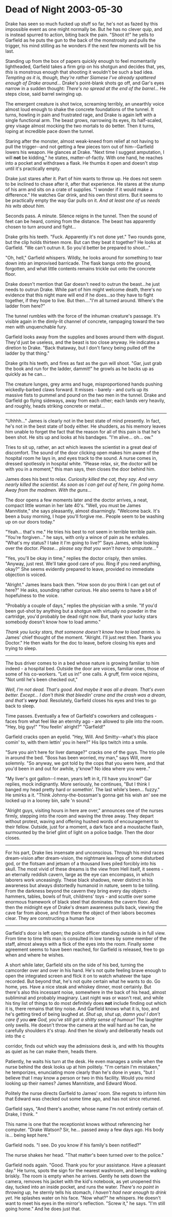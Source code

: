 <!-- TITLE: Dead of Night 2003-05-30 -->
<!-- SUBTITLE: A game log for Dead of Night -->

# Dead of Night 2003-05-30

Drake has seen so much fucked up stuff so far, he's not as fazed by this impossible event as one might normally be. But he has no clever quip, and is instead spurred to action, biting back the pain. "Shoot it!" he yells to Garfield as he puts the gun to the back of the monstrosity and pulls the trigger, his mind stilling as he wonders if the next few moments will be his last.

Standing up from the box of papers quickly enough to feel momentarily lightheaded, Garfield takes a firm grip on his shotgun and decides that, yes, _this_ is monstrous enough that shooting it wouldn't be such a bad idea. _Tempting as it is, though, they're rather Siamese I've already spattered enough of Drake around..._ Drake's point-blank shots go off, and Gar's eyes narrow in a sudden thought: _There's no spread at the end of the barrel..._ He steps close, said barrel swinging up.

The emergent creature is shot twice, screaming terribly, an unearthly voice almost loud enough to shake the concrete foundations of the tunnel. It turns, howling in pain and frustrated rage, and Drake is again left with a single functional arm. The beast grows, narrowing its eyes, its half-scaled, grey visage almost mocking the two mortals to do better. Then it turns, loping at incredible pace down the tunnel.

Staring after the monster, almost weak-kneed from relief at not having to pull the trigger--and not getting a few pieces torn out of him--Garfield lowers his weapon. He glances at Drake. "Next time I suggest amputation, I will **not** be kidding," he states, matter-of-factly. With one hand, he reaches into a pocket and withdraws a flask. He thumbs it open and doesn't stop until it's practically empty.

Drake just stares after it. Part of him wants to throw up. He does not seem to be inclined to chase after it, after that experience. He stares at the stump of his arm and sits on a crate of supplies. "I wonder if it would make a difference." He watches Gar drink, and his own thirst stirrs. But it seems to be practically empty the way Gar pulls on it. _And at least one of us needs his wits about him._

Seconds pass. A minute. Silence reigns in the tunnel. Then the sound of feet can be heard, coming from the distance. The beast has apparently chosen to turn around and fight...

Drake grits his teeth. "Fuck. Apparently it's not done yet." Two rounds gone, but the clip holds thirteen more. But can they beat it together? He looks at Garfield. "We can't outrun it. So you'd better be prepared to shoot..."

"Oh, hell," Garfield whispers. Wildly, he looks around for something to tear down into an improvised barricade. The flask bangs onto the ground, forgotten, and what little contents remains trickle out onto the concrete floor.

Drake doesn't mention that Gar doesn't need to outrun the beast...he just needs to outrun Drake. While part of him might welcome death, there's no evidence that this night mare will end if he does...so they have to fight together, if they hope to live. But then...."I'm all turned around. Where's the ladder from here?"

The tunnel rumbles with the force of the inhuman creature's passage. It's visible again in the dimly-lit channel of concrete, rampaging toward the two men with unquenchable fury.

Garfield looks away from the supplies and boxes around them with disgust. They'd just be useless, and the beast is too close anyway. He indicates a diretion to Drake. "Back thataway, but I don't fancy being pulled off the ladder by that thing."

Drake grits his teeth, and fires as fast as the gun will shoot. "Gar, just grab the book and run for the ladder, dammit!" he growls as he backs up as quickly as he can...

The creature lunges, grey arms and huge, misproportioned hands pushing wickedly-barbed claws forward. It misses - barely - and curls up its massive fists to pummel and pound on the two men in the tunnel. Drake and Garfield go flying sideways, away from each other; each lands very heavily, and roughly, heads striking concrete or metal...

---

"Uhhhh..." James is clearly not in the best state of mind presently. In fact, he's not in the best state of body either. He shudders, as his memory leaves him unable to forget the fact that the reason for all of this pain is that he's been shot. He sits up and looks at his bandages. "I'm alive... oh... ow."

Tries to sit up, rather, an act which leaves the scientist in a great deal of discomfort. The sound of the door clicking open makes him aware of the hospital room he lays in, and eyes track to the sound. A nurse comes in, dressed spotlessly in hospital white. "Please relax, sir, the doctor will be with you in a moment," this man says, then closes the door behind him.

James does his best to relax. _Curiosity killed the cat, they say. And very nearly killed the scientist. As soon as I can get out of here, I'm going home. Away from the madmen. With the guns..._

The door opens a few moments later and the doctor arrives, a neat, compact little woman in her late 40's. "Well, you must be James Mannitiste," she says pleasantly, almost disarmingly. "Welcome back. It's been a busy morning, I hope you'll forgive me.. People seem to be washing up on our doors today."

"Yeah... that's me." He tries his best to not seem in terrible terrible pain. "You're forgiven..." he says, with only a wince of pain as he exhales. "What's my status? I take it I'm going to live?" Says James, while looking over the doctor. _Please... please say that you won't have to amputate..._"

"Yes, you'll be okay in time," replies the doctor crisply, then smiles. "Anyway, just rest. We'll take good care of you. Ring if you need anything, okay?" She seems evidently prepared to leave, provided no immediate objection is voiced.

"Alright." James leans back then. "How soon do you think I can get out of here?" He asks, sounding rather curious. He also seems to have a bit of hopefulness to the voice.

"Probably a couple of days," replies the physician with a smile. "If you'd been gut-shot by anything but a shotgun with virtually no powder in the cartridge, you'd probably be dead right now. But, thank your lucky stars somebody doesn't know how to load ammo."

_Thank you lucky stars, that someone doesn't know how to load ammo._ is James' chief thought of the moment. "Alright. I'll just rest then. Thank you Doctor." He then waits for the doc to leave, before closing his eyes and trying to sleep.

---

The bus driver comes to in a bed whose nature is growing familiar to him indeed - a hospital bed. Outside the door are voices, familiar ones, those of some of his co-workers. "Let us in!" one calls. A gruff, firm voice rejoins, "Not until he's been checked out,"

_Well, I'm not dead. That's good. And maybe it was all a dream. That's even better. Except... I don't think that bleedin' crane and the crash was a dream, and that's **very** bad._ Resolutely, Garfield closes his eyes and tries to go back to sleep.

Time passes. Eventually a few of Garfield's coworkers and colleagues - faces from what feel like an eternity ago - are allowed to pile into the room. "Hey, big guy!" "You feelin' alright?" "Garfield!"

Garfield cracks open an eyelid. "Hey, Will. And Smitty--what's this place comin' to, with them lettin' you in here?" His lips twitch into a smile.

"Sure you ain't here for liver damage?" cracks one of the guys. The trio pile in around the bed. "Boss has been worried, my man," says Will, more solemnly. "So anyway, we got told by the cops that you were here, and that you'd been in and out for awhile, y'know? No idea where you were.."

"My liver's got gallon--I mean, years left in it, I'll have you know!" Gar replies, mock indignantly. More seriously, he continues, "But I think I banged my head pretty hard or somethin'. The last while's been... fuzzy." He smirks a it. "Think Johnny-the-bossman's gonna get his wish an' see me locked up in a looney bin, safe 'n sound."

"Alright guys, visiting hours in here are over," announces one of the nurses firmly, stepping into the room and waving the three away. They depart without protest, waving and offering hushed words of encouragement to their fellow. Outside, just for a moment, a dark face and a moustache flash, surmounted by the brief glint of light on a police badge. Then the door closes.

---

For his part, Drake lies insensate and unconscious. Through his mind races dream-vision after dream-vision, the nightmare leavings of some disturbed god, or the flotsam and jetsam of a thousand lives piled forcibly into his skull. The most vivid of these dreams is the view from Hell itself, it seems - an eternally reddish cavern, large as the eye can encompass, in which laborers work unceasingly. These black shadows, never distinct in his awareness but always distortedly humanoid in nature, seem to be toiling. From the darkness beyond the cavern they bring every day objects - hammers, tables, bowls of fruit, childrens' toys - and scuttle over some enormous framework of black steel that dominates the cavern floor. And then the midnight eye of Drake's dream awareness pulls back, viewing the cave far from above, and from there the object of their labors becomes clear. They are constructing a human face

---

Garfield's door is left open; the police officer standing outside is in full view. From time to time this man is consulted in low tones by some member of the staff, almost always with a flick of the eyes into the room. Finally some agreement seems to have been reached, for Garfield is released, free to go when and where he wishes.

A short while later, Garfield sits on the side of his bed, turning the camcorder over and over in his hand. He's not quite feeling brave enough to open the integrated screen and flick it on to watch whatever the tape recorded. But beyond that, he's not quite certain what he wants to do. Go home, yes. Have a nice steak and whiskey dinner, most certainly. But there's also this incessant noise, somewhere in the back of his head, almost subliminal and probably imaginary. Last night was or wasn't real, and while his tiny list of things to do most definitely does **not** include finding out which it is, there remains that tiny noise. And Garfield knows what it is, too, and he's getting tired of being laughed at. _Shut up, shut up, damn you! I don't care if you **are** God, you've still got a shitty sense of humour!_ The laughter only swells. He doesn't throw the camera at the wall hard as he can, he carefully shoulders it's strap. And then he slowly and deliberatly heads out into the c

corridor, finds out which way the admissions desk is, and with his thoughts as quiet as he can make them, heads there.

Patiently, he waits his turn at the desk. He even manages a smile when the nurse behind the desk looks up at him politely. "I'm certain I'm mistaken," he temporizes, enunciating more clearly than he's done in years, "but I believe that I may know a person or two in this facility. Would you mind looking up their names? James Mannitiste, and Edward Wood.

Politely the nurse directs Garfield to James' room. She regrets to inform him that Edward was checked out some time ago, and has not since returned.

Garfield says, "And there's another, whose name I'm not entirely certain of. Drake, I think. "

This name is one that the receptionist knows without referencing her computer. "Drake Watson? Sir, he... passed away a few days ago. His body is... being kept here."

Garfield nods. "I see. Do you know if his family's been notified?"

The nurse shakes her head. "That matter's been turned over to the police."

Garfield nods again. "Good. Thank you for your assistance. Have a pleasant day." He turns, spots the sign for the nearest washroom, and beings walking briskly. The room is empty when he arrives. Gently he sets down the camera, removes his jacket with the kid's notebook, as yet unopened this day, tucked into an inside pocket, and runs the water. _There's no point in throwing up,_ he sternly tells his stomach, _I haven't had near enough to drink yet._ He splashes water on his face. "Now what?" he whispers. He doesn't want to meet his eyes in the mirror's reflection. "Screw it," he says. "I'm still going home." And he does just that.